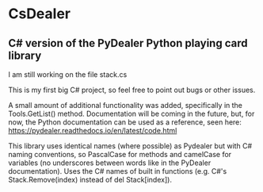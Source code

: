 # CsDealer

## C# version of the PyDealer Python playing card library

I am still working on the file stack.cs 

This is my first big C# project, so feel free to point out bugs or other issues.

A small amount of additional functionality was added, specifically in the Tools.GetList() method.
Documentation will be coming in the future, but, for now, the Python documentation can be used as a reference, seen here: https://pydealer.readthedocs.io/en/latest/code.html

This library uses identical names (where possible) as Pydealer but with C# naming conventions, so PascalCase for methods and camelCase for variables (no underscores between words like in the PyDealer documentation).
Uses the C# names of built in functions (e.g. C#'s Stack.Remove(index) instead of del Stack[index]).
